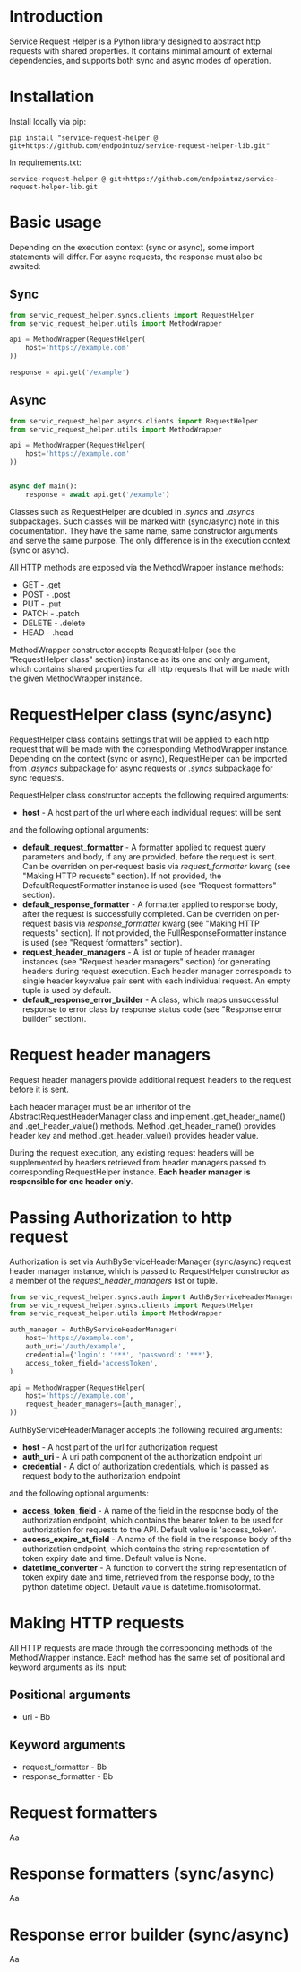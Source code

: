 Introduction
=======
Service Request Helper is a Python library designed to abstract http requests with shared properties.
It contains minimal amount of external dependencies, and supports both sync and async modes of operation.


Installation
=========
Install locally via pip:
```commandline
pip install "service-request-helper @ git+https://github.com/endpointuz/service-request-helper-lib.git"
```
In requirements.txt:
```text
service-request-helper @ git+https://github.com/endpointuz/service-request-helper-lib.git
```


Basic usage
==========
Depending on the execution context (sync or async), some import statements will differ. For async requests,
the response must also be awaited:

Sync
------
```python
from servic_request_helper.syncs.clients import RequestHelper
from servic_request_helper.utils import MethodWrapper

api = MethodWrapper(RequestHelper(
    host='https://example.com'
))

response = api.get('/example')
```

Async
------
```python
from servic_request_helper.asyncs.clients import RequestHelper
from servic_request_helper.utils import MethodWrapper

api = MethodWrapper(RequestHelper(
    host='https://example.com'
))


async def main():
    response = await api.get('/example')
```

Classes such as RequestHelper are doubled in _.syncs_ and _.asyncs_ subpackages. Such classes will be marked with
(sync/async) note in this documentation. They have the same name, same constructor
arguments and serve the same purpose. The only difference is in the execution context (sync or async).

All HTTP methods are exposed via the MethodWrapper instance methods:
- GET - .get
- POST - .post
- PUT - .put
- PATCH - .patch
- DELETE - .delete
- HEAD - .head

MethodWrapper constructor accepts RequestHelper (see the "RequestHelper class" section) instance as its one and
only argument, which contains shared properties for all http requests that will be made with the 
given MethodWrapper instance.


RequestHelper class (sync/async)
=====
RequestHelper class contains settings that will be applied to each http request that will be made 
with the corresponding MethodWrapper instance. Depending on the context (sync or async), RequestHelper can be imported
from _.asyncs_ subpackage for async requests or _.syncs_ subpackage for sync requests.

RequestHelper class constructor accepts the following required arguments:
- **host** - A host part of the url where each individual request will be sent

and the following optional arguments:
- **default_request_formatter** - A formatter applied to request query parameters and body, if any are provided,
before the request is sent. Can be overriden on per-request basis via _request_formatter_ kwarg 
(see "Making HTTP requests" section). If not provided, the DefaultRequestFormatter instance is used (see "Request formatters" section).
- **default_response_formatter** - A formatter applied to response body, after the request is successfully completed. 
Can be overriden on per-request basis via _response_formatter_ kwarg (see "Making HTTP requests" section). 
If not provided, the FullResponseFormatter instance is used (see "Request formatters" section).
- **request_header_managers** - A list or tuple of header manager instances (see "Request header managers" section) for generating headers during request execution. 
Each header manager corresponds to single header key:value pair sent with each individual request. An empty tuple is used by default.
- **default_response_error_builder** - A class, which maps unsuccessful response to error class by response status code
  (see "Response error builder" section). 


Request header managers
======
Request header managers provide additional request headers to the request before it is sent.

Each header manager must be an inheritor of the AbstractRequestHeaderManager class and implement .get_header_name() 
and .get_header_value() methods. Method .get_header_name() provides header key and method .get_header_value()
provides header value. 

During the request execution, any existing request headers will be supplemented by 
headers retrieved from header managers passed to corresponding RequestHelper instance. 
**Each header manager is responsible for one header only**.


Passing Authorization to http request
==========
Authorization is set via AuthByServiceHeaderManager (sync/async) request header manager instance, which is passed to 
RequestHelper constructor as a member of the _request_header_managers_ list or tuple.

```python
from servic_request_helper.syncs.auth import AuthByServiceHeaderManager
from servic_request_helper.syncs.clients import RequestHelper
from servic_request_helper.utils import MethodWrapper

auth_manager = AuthByServiceHeaderManager(
    host='https://example.com',
    auth_uri='/auth/example',
    credential={'login': '***', 'password': '***'},
    access_token_field='accessToken',
)

api = MethodWrapper(RequestHelper(
    host='https://example.com',
    request_header_managers=[auth_manager],
))
```

AuthByServiceHeaderManager accepts the following required arguments:
- **host** - A host part of the url for authorization request
- **auth_uri** - A uri path component of the authorization endpoint url
- **credential** - A dict of authorization credentials, which is passed as request body to the authorization endpoint

and the following optional arguments:
- **access_token_field** - A name of the field in the response body of the authorization endpoint, 
which contains the bearer token to be used for authorization for requests to the API. Default value is 'access_token'.
- **access_expire_at_field** - A name of the field in the response body of the authorization endpoint, 
which contains the string representation of token expiry date and time. Default value is None.
- **datetime_converter** - A function to convert the string representation of token expiry date and time, retrieved 
from the response body, to the python datetime object. Default value is datetime.fromisoformat.


Making HTTP requests
=======
All HTTP requests are made through the corresponding methods of the MethodWrapper instance. Each method has
the same set of positional and keyword arguments as its input:


Positional arguments
-----
- uri - Bb


Keyword arguments
-----
- request_formatter - Bb
- response_formatter - Bb


Request formatters
======
Aa


Response formatters (sync/async)
=======
Aa


Response error builder (sync/async)
=======
Aa
